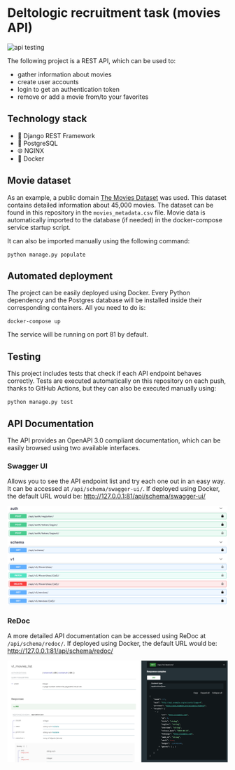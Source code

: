 # Deltologic recruitment task (movies API)
![api testing](https://github.com/djmuted/DL_Movies/actions/workflows/test.yml/badge.svg)

The following project is a REST API, which can be used to:
- gather information about movies
- create user accounts
- login to get an authentication token
- remove or add a movie from/to your favorites

## Technology stack
- 🐍 Django REST Framework
- 📙 PostgreSQL
- 🌐 NGINX
- 🐋 Docker

## Movie dataset
As an example, a public domain [The Movies Dataset](https://www.kaggle.com/rounakbanik/the-movies-dataset) was used. This dataset contains detailed information about 45,000 movies.
The dataset can be found in this repository in the `movies_metadata.csv` file. Movie data is automatically imported to the database (if needed) in the docker-compose service startup script.

It can also be imported manually using the following command:
```
python manage.py populate
```

## Automated deployment
The project can be easily deployed using Docker. Every Python dependency and the Postgres database will be installed inside their corresponding containers. All you need to do is:
```
docker-compose up
```
The service will be running on port 81 by default.

## Testing
This project includes tests that check if each API endpoint behaves correctly. Tests are executed automatically on this repository on each push, thanks to GitHub Actions, but they can also be executed manually using:
```
python manage.py test
```

## API Documentation
The API provides an OpenAPI 3.0 compliant documentation, which can be easily browsed using two available interfaces.

### Swagger UI
Allows you to see the API endpoint list and try each one out in an easy way. It can be accessed at `/api/schema/swagger-ui/`. If deployed using Docker, the default URL would be: http://127.0.0.1:81/api/schema/swagger-ui/

![swagger-ui](readme_img/swagger-ui.png)

### ReDoc
A more detailed API documentation can be accessed using ReDoc at `/api/schema/redoc/`. If deployed using Docker, the default URL would be: http://127.0.0.1:81/api/schema/redoc/

![redoc](readme_img/redoc.png)
